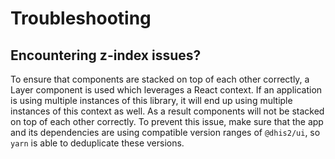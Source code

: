 # Troubleshooting

## Encountering z-index issues?

To ensure that components are stacked on top of each other correctly, a Layer component is used which leverages a React context. If an application is using multiple instances of this library, it will end up using multiple instances of this context as well. As a result components will not be stacked on top of each other correctly. To prevent this issue, make sure that the app and its dependencies are using compatible version ranges of `@dhis2/ui`, so `yarn` is able to deduplicate these versions.
